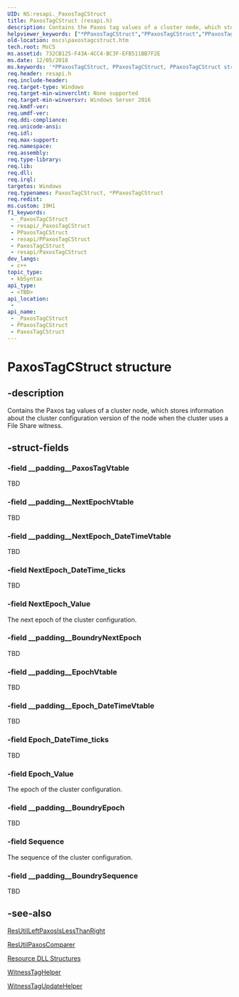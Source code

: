 ```yaml
---
UID: NS:resapi._PaxosTagCStruct
title: PaxosTagCStruct (resapi.h)
description: Contains the Paxos tag values of a cluster node, which stores information about the cluster configuration version of the node when the cluster uses a File Share witness.
helpviewer_keywords: ["*PPaxosTagCStruct","PPaxosTagCStruct","PPaxosTagCStruct structure pointer [Failover Cluster]","PaxosTagCStruct","PaxosTagCStruct structure [Failover Cluster]","mscs.paxostagcstruct","resapi/PPaxosTagCStruct","resapi/PaxosTagCStruct"]
old-location: mscs\paxostagcstruct.htm
tech.root: MsCS
ms.assetid: 732CB125-F43A-4CC4-BC3F-EFB511BB7F2E
ms.date: 12/05/2018
ms.keywords: '*PPaxosTagCStruct, PPaxosTagCStruct, PPaxosTagCStruct structure pointer [Failover Cluster], PaxosTagCStruct, PaxosTagCStruct structure [Failover Cluster], mscs.paxostagcstruct, resapi/PPaxosTagCStruct, resapi/PaxosTagCStruct'
req.header: resapi.h
req.include-header: 
req.target-type: Windows
req.target-min-winverclnt: None supported
req.target-min-winversvr: Windows Server 2016
req.kmdf-ver: 
req.umdf-ver: 
req.ddi-compliance: 
req.unicode-ansi: 
req.idl: 
req.max-support: 
req.namespace: 
req.assembly: 
req.type-library: 
req.lib: 
req.dll: 
req.irql: 
targetos: Windows
req.typenames: PaxosTagCStruct, *PPaxosTagCStruct
req.redist: 
ms.custom: 19H1
f1_keywords:
 - _PaxosTagCStruct
 - resapi/_PaxosTagCStruct
 - PPaxosTagCStruct
 - resapi/PPaxosTagCStruct
 - PaxosTagCStruct
 - resapi/PaxosTagCStruct
dev_langs:
 - c++
topic_type:
 - kbSyntax
api_type:
 - <TBD>
api_location:
 - 
api_name:
 - _PaxosTagCStruct
 - PPaxosTagCStruct
 - PaxosTagCStruct
---
```


# PaxosTagCStruct structure


## -description

Contains the Paxos tag values of a cluster node, which stores information about the cluster configuration version  of the node when the cluster uses a File Share witness.

## -struct-fields

### -field __padding__PaxosTagVtable

TBD

### -field __padding__NextEpochVtable

TBD

### -field __padding__NextEpoch_DateTimeVtable

TBD

### -field NextEpoch_DateTime_ticks

TBD

### -field NextEpoch_Value

The next epoch of the cluster configuration.

### -field __padding__BoundryNextEpoch

TBD

### -field __padding__EpochVtable

TBD

### -field __padding__Epoch_DateTimeVtable

TBD

### -field Epoch_DateTime_ticks

TBD

### -field Epoch_Value

The epoch of the cluster configuration.

### -field __padding__BoundryEpoch

TBD

### -field Sequence

The sequence of the cluster configuration.

### -field __padding__BoundrySequence

TBD

## -see-also

<a href="/previous-versions/windows/desktop/api/resapi/nf-resapi-resutilleftpaxosislessthanright">ResUtilLeftPaxosIsLessThanRight</a>



<a href="/previous-versions/windows/desktop/api/resapi/nf-resapi-resutilpaxoscomparer">ResUtilPaxosComparer</a>



<a href="/previous-versions/windows/desktop/mscs/resource-dll-structures">Resource DLL Structures</a>



<a href="/windows/desktop/api/resapi/ns-resapi-witnesstaghelper">WitnessTagHelper</a>



<a href="/windows/desktop/api/resapi/ns-resapi-witnesstagupdatehelper">WitnessTagUpdateHelper</a>

